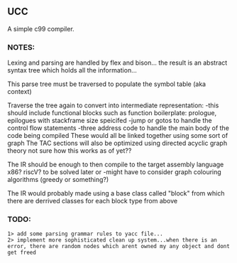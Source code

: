 ## UCC
A simple c99 compiler.

### NOTES:
Lexing and parsing are handled by flex and bison... the result is an abstract syntax tree which holds all the information...

This parse tree must be traversed to populate the symbol table (aka context)

Traverse the tree again to convert into intermediate representation:
    -this should include functional blocks such as function boilerplate: prologue, epilogues with stackframe size speicifed
    -jump or gotos to handle the control flow statements
    -three address code to handle the main body of the code being compiled
These would all be linked together using some sort of graph
The TAC sections will also be optimized using directed acyclic graph theory not sure how this works as of yet??

The IR should be enough to then compile to the target assembly language x86? riscV? to be solved later or 
    -might have to consider graph colouring algorithms (greedy or something?)

The IR would probably made using a base class called "block" from which there are derrived classes for each block type from above


### TODO:
    
    1> add some parsing grammar rules to yacc file...
    2> implement more sophisticated clean up system...when there is an error, there are random nodes which arent owned my any object and dont get freed

